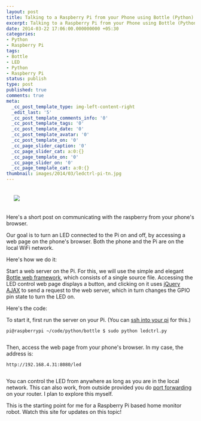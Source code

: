 ```yaml
---
layout: post
title: Talking to a Raspberry Pi from your Phone using Bottle (Python)
excerpt: Talking to a Raspberry Pi from your Phone using Bottle (Python)
date: 2014-03-22 17:06:00.000000000 +05:30
categories:
- Python
- Raspberry Pi
tags:
- Bottle
- LED
- Python
- Raspberry Pi
status: publish
type: post
published: true
comments: true
meta:
  _cc_post_template_type: img-left-content-right
  _edit_last: '5'
  _cc_post_template_comments_info: '0'
  _cc_post_template_tags: '0'
  _cc_post_template_date: '0'
  _cc_post_template_avatar: '0'
  _cc_post_template_on: '0'
  _cc_page_slider_caption: '0'
  _cc_page_slider_cat: a:0:{}
  _cc_page_template_on: '0'
  _cc_page_slider_on: '0'
  _cc_page_template_cat: a:0:{}
thumbnail: images/2014/03/ledctrl-pi-tn.jpg
---
```

<p style="padding: 20px;">
<img src="{{ site.baseurl }}/images/2014/03/ledctrl-pi.jpg"/>
</p>
<p>Here's a short post on communicating with the raspberry from your phone's browser.</p>
<p>Our goal is to turn an LED connected to the Pi on and off, by accessing a web page on the phone's browser. Both the phone and the Pi are on the local WiFi network.</p>
<p><!--more--></p>
<p>Here's how we do it:</p>
<p>Start a web server on the Pi. For this, we will use the simple and elegant <a href="http://bottlepy.org/docs/dev/index.html#">Bottle web framework</a>, which consists of a single source file. Accessing the LED control web page displays a button, and clicking on it uses <a href="https://api.jquery.com/jQuery.ajax/">jQuery AJAX</a> to send a request to the web server, which in turn changes the GPIO pin state to turn the LED on.</p>
<p>Here's the code:</p>
<p><script src="https://gist.github.com/electronut/9705471.js"></script></p>
<p>To start it, first run the server on your Pi. (You can <a href="http://electronut.in/starting-raspberry-pi-wifi-ssh-and-gpio/" title="Starting Raspberry Pi: WiFi, ssh and GPIO">ssh into your pi</a> for this.)</p>
<p><code>pi@raspberrypi ~/code/python/bottle $ sudo python ledctrl.py<br />
</code></p>
<p>Then, access the web page from your phone's browser. In my case, the address is:</p>
<p><code>http://192.168.4.31:8080/led<br />
</code></p>
<p>You can control the LED from anywhere as long as you are in the local network. This can also work, from outside provided you do <a href="http://www.wikihow.com/Set-Up-Port-Forwarding-on-a-Router">port forwarding</a> on your router. I plan to explore this myself.</p>
<p>This is the starting point for me for a Raspberry Pi based home monitor robot. Watch this site for updates on this topic!</p>
